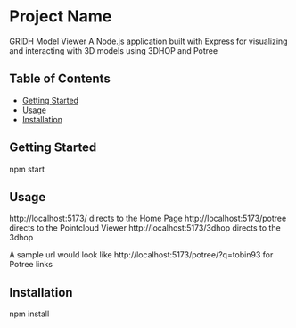 # Project Name
GRIDH Model Viewer
A Node.js application built with Express for visualizing and interacting with 3D models using 3DHOP and Potree

## Table of Contents
- [Getting Started](#getting-started)
- [Usage](#usage)
- [Installation](#installation)

## Getting Started

npm start

## Usage

http://localhost:5173/ directs to the Home Page
http://localhost:5173/potree directs to the Pointcloud Viewer
http://localhost:5173/3dhop directs to the 3dhop 

A sample url would look like http://localhost:5173/potree/?q=tobin93 for Potree links

## Installation

npm install

